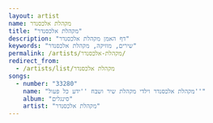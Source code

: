 ```yaml
---
layout: artist
name: מקהלת אלכסנדר
title: "מקהלת אלכסנדר"
description: "דף האמן מקהלת אלכסנדר"
keywords: "שירים, מוזיקה, מקהלת אלכסנדר"
permalink: /artists/מקהלת-אלכסנדר/
redirect_from:
  - /artists/list/מקהלת אלכסנדר
songs:
  - number: "33280"
    name: "מקהלת אלכסנדר וילדי מקהלת שיר ושבח ''ידע כל פעול''"
    album: "סינגלים"
    artist: "מקהלת אלכסנדר"
---
```

